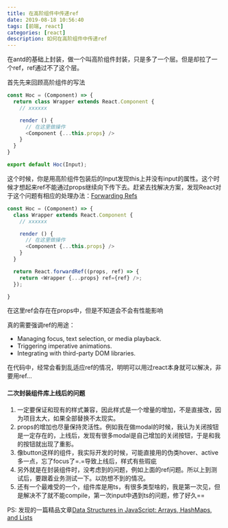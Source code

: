 ```yaml
---
title: 在高阶组件中传递ref
date: 2019-08-18 10:56:40
tags: [前端, react]
categories: [react]
description: 如何在高阶组件中传递ref
---
```


在antd的基础上封装，做一个叫高阶组件封装，只是多了一个层。但是却拉了一个ref，ref通过不了这个层。

首先先来回顾高阶组件的写法
```js
const Hoc = (Component) => {
  return class Wrapper extends React.Component {
    // xxxxxx

    render () {
      // 在这里做操作
      <Component {...this.props} />
    }
  }
}

export default Hoc(Input);
```

这个时候，你是用高阶组件包装后的Input发现this上并没有input的属性。这个时候才想起来ref不能通过props继续向下传下去。赶紧去找解决方案，发现React对于这个问题有相应的处理办法：[Forwarding Refs](https://reactjs.org/docs/forwarding-refs.html)

```js
const Hoc = (Component) => {
  class Wrapper extends React.Component {
    // xxxxxx

    render () {
      // 在这里做操作
      <Component {...this.props} />
    }
  }

  return React.forwardRef((props, ref) => {
    return <Wrapper {...props} ref={ref} />;
  });

}
```
在这里ref会存在在props中，但是不知道会不会有性能影响


真的需要强调ref的用途：
* Managing focus, text selection, or media playback.
* Triggering imperative animations.
* Integrating with third-party DOM libraries.

在代码中，经常会看到乱适应ref的情况，明明可以用过react本身就可以解决，非要用ref...


#### 二次封装组件库上线后的问题
1. 一定要保证和现有的样式兼容，因此样式是一个增量的增加，不是直接改，因为项目太大，如果全部替换不太现实。
2. props的增加也尽量保持灵活性。例如我在做modal的时候，我认为关闭按钮是一定存在的，上线后，发现有很多modal是自己增加的关闭按钮，于是和我的按钮就出现了重影。
3. 像button这样的组件，我实际开发的时候，可能直接用的伪类hover、active多一点，忘了focus了=.=导致上线后，样式有些瑕疵
4. 另外就是在封装组件时，没考虑到的问题，例如上面的ref问题。所以上到测试后，要跟着业务测试一下。以防想不到的情况。
5. 还有一个最难受的一个，组件库是用ts，有很多类型啥的，我是第一次见，但是解决不了就不能compile，第一次input中遇到ts的问题，修了好久==

PS: 发现的一篇精品文章[Data Structures in JavaScript: Arrays, HashMaps, and Lists](https://adrianmejia.com/data-structures-time-complexity-for-beginners-arrays-hashmaps-linked-lists-stacks-queues-tutorial/#Sets)
